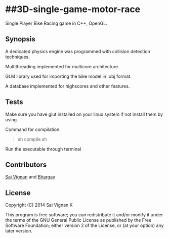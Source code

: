 ##3D-single-game-motor-race
============================

Single Player Bike Racing game in C++, OpenGL.

## Synopsis

A dedicated physics engine was programmed with collision detection techniques.

Multithreading implemented for multicore architecture.

GLM library used for importing the bike model in .obj format.

A database implemented for highscores and other features.

## Tests

Make sure you have glut installed on your linux system if not install them by using

Command for compilation:
> sh compile.sh

Run the executable through terminal

## Contributors

[Sai Vignan](http://www.cse.iitd.ac.in/~cs5120289) and [Bhargav](http://www.cse.iitd.ac.in/~cs5120301)

## License

Copyright (C) 2014  Sai Vignan K

This program is free software; you can redistribute it and/or modify it under the terms of the GNU General Public License as published by the Free Software Foundation; either version 2 of the License, or (at your option) any later version.
